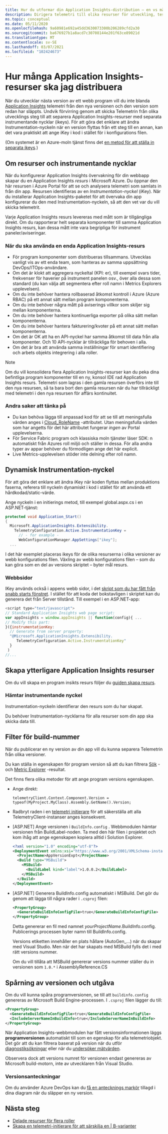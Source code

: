 ```yaml
---
title: Hur du utformar din Application Insights-distribution – en vs många resurser?
description: Dirigera telemetri till olika resurser för utveckling, testning och produktions märken.
ms.topic: conceptual
ms.date: 05/11/2020
ms.openlocfilehash: 9a60981e692a45dd3630073300b206289cfd2a30
ms.sourcegitcommit: ba676927b1a8acd7c30708144e201f63ce89021d
ms.translationtype: MT
ms.contentlocale: sv-SE
ms.lasthandoff: 03/07/2021
ms.locfileid: "102424673"
---
```

# <a name="how-many-application-insights-resources-should-i-deploy"></a>Hur många Application Insights-resurser ska jag distribuera

När du utvecklar nästa version av ett webb program vill du inte blanda [Application Insights](../../azure-monitor/app/app-insights-overview.md) telemetri från den nya versionen och den version som redan har släppts. Undvik förvirring genom att skicka Telemetrin från olika utvecklings steg till att separera Application Insights-resurser med separata instrumentande nycklar (ikeys). För att göra det enklare att ändra Instrumentation-nyckeln när en version flyttas från ett steg till en annan, kan det vara praktiskt att ange iKey i kod i stället för i konfigurations filen.

(Om systemet är en Azure-moln tjänst finns det [en metod för att ställa in separata ikeys](../../azure-monitor/app/cloudservices.md).)

## <a name="about-resources-and-instrumentation-keys"></a>Om resurser och instrumentande nycklar

När du konfigurerar Application Insights övervakning för din webbapp skapar du en Application Insights *resurs* i Microsoft Azure. Du öppnar den här resursen i Azure Portal för att se och analysera telemetri som samlats in från din app. Resursen identifieras av en *Instrumentation-nyckel* (iKey). När du installerar Application Insights-paketet för att övervaka din app konfigurerar du den med Instrumentation-nyckeln, så att den vet var du vill skicka telemetrit.

Varje Application Insights resurs levereras med mått som är tillgängliga direkt. Om du rapporterar helt separata komponenter till samma Application Insights resurs, kan dessa mått inte vara begripliga för instrument paneler/aviseringar.

### <a name="when-to-use-a-single-application-insights-resource"></a>När du ska använda en enda Application Insights-resurs

-   För program komponenter som distribueras tillsammans. Utvecklas vanligt vis av ett enda team, som hanteras av samma uppsättning DevOps/ITOps-användare.
-   Om det är klokt att aggregera nyckeltal (KPI: er), till exempel svars tider, frekvenser för haverier på instrument panelen osv., över alla dessa som standard (du kan välja att segmentera efter roll namn i Metrics Explorers upplevelsen).
-   Om du inte behöver hantera rollbaserad åtkomst kontroll i Azure (Azure RBAC) på ett annat sätt mellan program komponenterna.
-   Om du inte behöver några mått på aviserings villkor som skiljer sig mellan komponenterna.
-   Om du inte behöver hantera kontinuerliga exporter på olika sätt mellan komponenterna.
-   Om du inte behöver hantera fakturering/kvoter på ett annat sätt mellan komponenterna.
-   Om det är OK att ha en API-nyckel har samma åtkomst till data från alla komponenter. Och 10 API-nycklar är tillräckliga för behoven i alla.
-   Om det är bra att använda samma inställningar för smart identifiering och arbets objekts integrering i alla roller.

> [!NOTE]
> Om du vill konsolidera flera Application Insights-resurser kan du peka dina befintliga program komponenter till en ny, konsol IDE rad Application Insights resurs. Telemetri som lagras i den gamla resursen överförs inte till den nya resursen, så ta bara bort den gamla resursen när du har tillräckligt med telemetri i den nya resursen för affärs kontinuitet.

### <a name="other-things-to-keep-in-mind"></a>Andra saker att tänka på

-   Du kan behöva lägga till anpassad kod för att se till att meningsfulla värden anges i [Cloud_RoleName](./app-map.md?tabs=net#set-or-override-cloud-role-name) -attributet. Utan meningsfulla värden som har angetts för det här attributet fungerar *ingen* av Portal upplevelserna.
- För Service Fabric program och klassiska moln tjänster läser SDK: n automatiskt från Azures roll miljö och ställer in dessa. För alla andra typer av appar behöver du förmodligen ange det här explicit.
-   Live Metrics-upplevelsen stöder inte delning efter roll namn.

## <a name="dynamic-instrumentation-key"></a><a name="dynamic-ikey"></a> Dynamisk Instrumentation-nyckel

För att göra det enklare att ändra iKey när koden flyttas mellan produktions faserna, referera till nyckeln dynamiskt i kod i stället för att använda ett hårdkodad/static-värde.

Ange nyckeln i en initierings metod, till exempel global.aspx.cs i en ASP.NET-tjänst:

```csharp
protected void Application_Start()
{
  Microsoft.ApplicationInsights.Extensibility.
    TelemetryConfiguration.Active.InstrumentationKey = 
      // - for example -
      WebConfigurationManager.AppSettings["ikey"];
  ...
```

I det här exemplet placeras ikeys för de olika resurserna i olika versioner av webb konfigurations filen. Växling av webb konfigurations filen – som du kan göra som en del av versions skriptet – byter mål resurs.

### <a name="web-pages"></a>Webbsidor
IKey används också i appens webb sidor, i det [skript som du har fått från snabb starts fönstret](../../azure-monitor/app/javascript.md). I stället för att koda det bokstavligen i skriptet kan du generera det från Server tillstånd. Till exempel i en ASP.NET-app:

```javascript
<script type="text/javascript">
// Standard Application Insights web page script:
var appInsights = window.appInsights || function(config){ ...
// Modify this part:
}({instrumentationKey:  
  // Generate from server property:
  "@Microsoft.ApplicationInsights.Extensibility.
     TelemetryConfiguration.Active.InstrumentationKey"
  }
 )
//...
```

## <a name="create-additional-application-insights-resources"></a>Skapa ytterligare Application Insights resurser

Om du vill skapa en program insikts resurs följer du [guiden skapa resurs](./create-new-resource.md).

### <a name="getting-the-instrumentation-key"></a>Hämtar instrumentande nyckel
Instrumentation-nyckeln identifierar den resurs som du har skapat.

Du behöver Instrumentation-nycklarna för alla resurser som din app ska skicka data till.

## <a name="filter-on-build-number"></a>Filter för build-nummer
När du publicerar en ny version av din app vill du kunna separera Telemetrin från olika versioner.

Du kan ställa in egenskapen för program version så att du kan filtrera [Sök](../../azure-monitor/app/diagnostic-search.md) -och [Metric Explorer](../../azure-monitor/essentials/metrics-charts.md) -resultat.

Det finns flera olika metoder för att ange program versions egenskapen.

* Ange direkt:

    `telemetryClient.Context.Component.Version = typeof(MyProject.MyClass).Assembly.GetName().Version;`
* Radbryt raden i en [telemetri initierare](../../azure-monitor/app/api-custom-events-metrics.md#defaults) för att säkerställa att alla TelemetryClient-instanser anges konsekvent.
* [ASP.NET] Ange versionen i `BuildInfo.config` . Webbmodulen hämtar versionen från BuildLabel-noden. Ta med den här filen i projektet och kom ihåg att ange egenskapen kopiera alltid i Solution Explorer.

    ```XML
    <?xml version="1.0" encoding="utf-8"?>
    <DeploymentEvent xmlns:xsi="https://www.w3.org/2001/XMLSchema-instance" xmlns:xsd="https://www.w3.org/2001/XMLSchema" xmlns="http://schemas.microsoft.com/VisualStudio/DeploymentEvent/2013/06">
      <ProjectName>AppVersionExpt</ProjectName>
      <Build type="MSBuild">
        <MSBuild>
          <BuildLabel kind="label">1.0.0.2</BuildLabel>
        </MSBuild>
      </Build>
    </DeploymentEvent>

    ```
* [ASP.NET] Generera BuildInfo.config automatiskt i MSBuild. Det gör du genom att lägga till några rader i `.csproj` filen:

    ```XML
    <PropertyGroup>
      <GenerateBuildInfoConfigFile>true</GenerateBuildInfoConfigFile>    <IncludeServerNameInBuildInfo>true</IncludeServerNameInBuildInfo>
    </PropertyGroup>
    ```

    Detta genererar en fil med namnet *yourProjectName*.BuildInfo.config. Publicerings processen byter namn till BuildInfo.config.

    Versions etiketten innehåller en plats hållare (AutoGen_...) när du skapar med Visual Studio. Men när det har skapats med MSBuild fylls det i med rätt versions nummer.

    Om du vill tillåta att MSBuild genererar versions nummer ställer du in versionen som `1.0.*` i AssemblyReference.CS

## <a name="version-and-release-tracking"></a>Spårning av versionen och utgåva
Om du vill kunna spåra programversionen, se till att `buildinfo.config` genereras av Microsoft Build Engine-processen. I `.csproj` filen lägger du till:  

```XML
<PropertyGroup>
  <GenerateBuildInfoConfigFile>true</GenerateBuildInfoConfigFile>
  <IncludeServerNameInBuildInfo>true</IncludeServerNameInBuildInfo>
</PropertyGroup>
```

När Application Insights-webbmodulen har fått versionsinformationen läggs **programversionen** automatiskt till som en egenskap för alla telemetriobjekt. Det gör att du kan filtrera baserat på version när du utför [diagnostiksökningar](../../azure-monitor/app/diagnostic-search.md) eller när du [undersöker mätvärden](../../azure-monitor/essentials/metrics-charts.md).

Observera dock att versions numret för versionen endast genereras av Microsoft build-motorn, inte av utvecklaren från Visual Studio.

### <a name="release-annotations"></a>Versionsanteckningar
Om du använder Azure DevOps kan du [få en antecknings markör](../../azure-monitor/app/annotations.md) tillagd i dina diagram när du släpper en ny version. 

## <a name="next-steps"></a>Nästa steg

* [Delade resurser för flera roller](../../azure-monitor/app/app-map.md)
* [Skapa en telemetri-initierare för att särskilja en | B-varianter](../../azure-monitor/app/api-filtering-sampling.md#add-properties)
